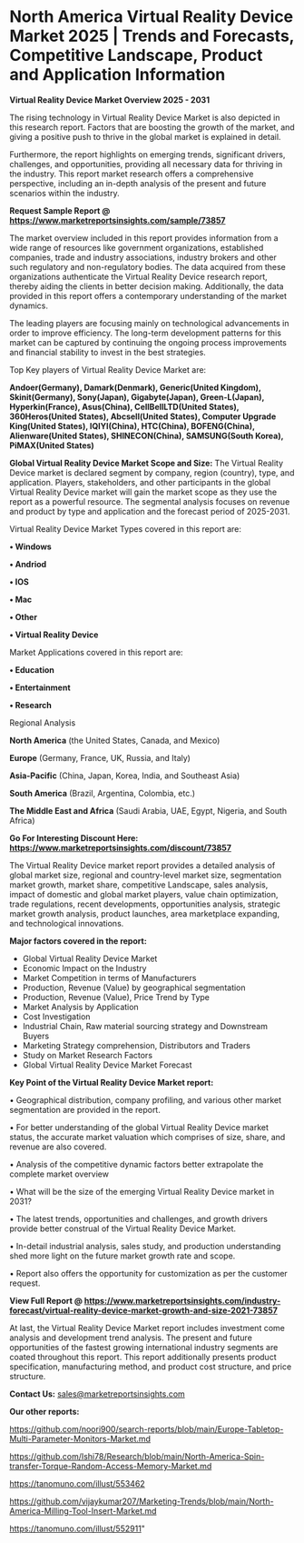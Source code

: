 # North America Virtual Reality Device Market 2025 | Trends and Forecasts, Competitive Landscape, Product and Application Information

<Strong> Virtual Reality Device Market Overview 2025 - 2031</strong>

The rising technology in Virtual Reality Device Market is also depicted in this research report. Factors that are boosting the growth of the market, and giving a positive push to thrive in the global market is explained in detail.

Furthermore, the report highlights on emerging trends, significant drivers, challenges, and opportunities, providing all necessary data for thriving in the industry. This report market research offers a comprehensive perspective, including an in-depth analysis of the present and future scenarios within the industry.

<strong>Request Sample Report @ <a href=https://www.marketreportsinsights.com/sample/73857>https://www.marketreportsinsights.com/sample/73857</a></strong>

The market overview included in this report provides information from a wide range of resources like government organizations, established companies, trade and industry associations, industry brokers and other such regulatory and non-regulatory bodies. The data acquired from these organizations authenticate the Virtual Reality Device research report, thereby aiding the clients in better decision making. Additionally, the data provided in this report offers a contemporary understanding of the market dynamics.

The leading players are focusing mainly on technological advancements in order to improve efficiency. The long-term development patterns for this market can be captured by continuing the ongoing process improvements and financial stability to invest in the best strategies.

Top Key players of Virtual Reality Device Market are:

<strong>Andoer(Germany), Damark(Denmark), Generic(United Kingdom), Skinit(Germany), Sony(Japan), Gigabyte(Japan), Green-L(Japan), Hyperkin(France), Asus(China), CellBellLTD(United States), 360Heros(United States), Abcsell(United States), Computer Upgrade King(United States), IQIYI(China), HTC(China), BOFENG(China), Alienware(United States), SHINECON(China), SAMSUNG(South Korea), PiMAX(United States)</strong>

<strong><b>Global Virtual Reality Device Market Scope and Size:</b></strong>
The Virtual Reality Device market is declared segment by company, region (country), type, and application. Players, stakeholders, and other participants in the global Virtual Reality Device market will gain the market scope as they use the report as a powerful resource. The segmental analysis focuses on revenue and product by type and application and the forecast period of 2025-2031.

Virtual Reality Device Market Types covered in this report are:

<strong>• Windows

• Andriod

• IOS

• Mac

• Other

• Virtual Reality Device</strong>

Market Applications covered in this report are:

<strong>• Education

• Entertainment

• Research</strong> 

Regional Analysis

<strong>North America</strong> (the United States, Canada, and Mexico)

<strong>Europe</strong> (Germany, France, UK, Russia, and Italy)

<strong>Asia-Pacific</strong> (China, Japan, Korea, India, and Southeast Asia)

<strong>South America</strong> (Brazil, Argentina, Colombia, etc.)

<strong>The Middle East and Africa</strong> (Saudi Arabia, UAE, Egypt, Nigeria, and South Africa)

<strong>Go For Interesting Discount Here: <a href=https://www.marketreportsinsights.com/discount/73857>https://www.marketreportsinsights.com/discount/73857</a></strong>

The Virtual Reality Device market report provides a detailed analysis of global market size, regional and country-level market size, segmentation market growth, market share, competitive Landscape, sales analysis, impact of domestic and global market players, value chain optimization, trade regulations, recent developments, opportunities analysis, strategic market growth analysis, product launches, area marketplace expanding, and technological innovations.

<strong><b>Major factors covered in the report:</b></strong>
<ul>
  <li>Global Virtual Reality Device Market </li>
  <li>Economic Impact on the Industry</li>
  <li>Market Competition in terms of Manufacturers</li>
  <li>Production, Revenue (Value) by geographical segmentation</li>
  <li>Production, Revenue (Value), Price Trend by Type</li>
  <li>Market Analysis by Application</li>
  <li>Cost Investigation</li>
  <li>Industrial Chain, Raw material sourcing strategy and Downstream Buyers</li>
  <li>Marketing Strategy comprehension, Distributors and Traders</li>
  <li>Study on Market Research Factors</li>
  <li>Global Virtual Reality Device Market Forecast</li>
</ul>

<strong><b>Key Point of the Virtual Reality Device Market report:</b></strong>

• Geographical distribution, company profiling, and various other market segmentation are provided in the report.

• For better understanding of the global Virtual Reality Device market status, the accurate market valuation which comprises of size, share, and revenue are also covered.

• Analysis of the competitive dynamic factors better extrapolate the complete market overview

• What will be the size of the emerging Virtual Reality Device market in 2031?

• The latest trends, opportunities and challenges, and growth drivers provide better construal of the Virtual Reality Device Market.

• In-detail industrial analysis, sales study, and production understanding shed more light on the future market growth rate and scope.

• Report also offers the opportunity for customization as per the customer request.

<strong><b>View Full Report @ <a href=https://www.marketreportsinsights.com/industry-forecast/virtual-reality-device-market-growth-and-size-2021-73857>https://www.marketreportsinsights.com/industry-forecast/virtual-reality-device-market-growth-and-size-2021-73857</a></b></strong>


At last, the Virtual Reality Device Market report includes investment come analysis and development trend analysis. The present and future opportunities of the fastest growing international industry segments are coated throughout this report. This report additionally presents product specification, manufacturing method, and product cost structure, and price structure.

<strong>Contact Us:</strong>
sales@marketreportsinsights.com

<strong>Our other reports:</strong>

<a href=https://github.com/noori900/search-reports/blob/main/Europe-Tabletop-Multi-Parameter-Monitors-Market.md>https://github.com/noori900/search-reports/blob/main/Europe-Tabletop-Multi-Parameter-Monitors-Market.md</a>

<a href=https://github.com/Ishi78/Research/blob/main/North-America-Spin-transfer-Torque-Random-Access-Memory-Market.md>https://github.com/Ishi78/Research/blob/main/North-America-Spin-transfer-Torque-Random-Access-Memory-Market.md</a>

<a href=https://tanomuno.com/illust/553462>https://tanomuno.com/illust/553462</a>

<a href=https://github.com/vijaykumar207/Marketing-Trends/blob/main/North-America-Milling-Tool-Insert-Market.md>https://github.com/vijaykumar207/Marketing-Trends/blob/main/North-America-Milling-Tool-Insert-Market.md</a>

<a href=https://tanomuno.com/illust/552911>https://tanomuno.com/illust/552911</a>"

